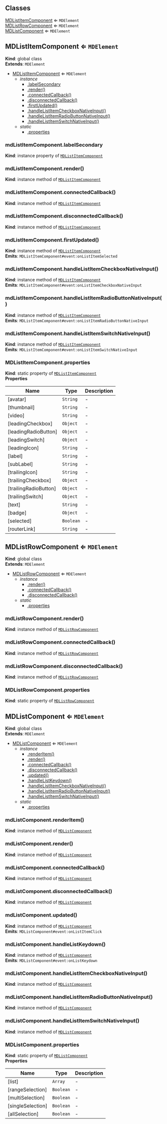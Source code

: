 ## Classes

<dl>
<dt><a href="#MDListItemComponent">MDListItemComponent</a> ⇐ <code>MDElement</code></dt>
<dd></dd>
<dt><a href="#MDListRowComponent">MDListRowComponent</a> ⇐ <code>MDElement</code></dt>
<dd></dd>
<dt><a href="#MDListComponent">MDListComponent</a> ⇐ <code>MDElement</code></dt>
<dd></dd>
</dl>

<a name="MDListItemComponent"></a>

## MDListItemComponent ⇐ <code>MDElement</code>

**Kind**: global class  
**Extends**: <code>MDElement</code>

-   [MDListItemComponent](#MDListItemComponent) ⇐ <code>MDElement</code>
    -   _instance_
        -   [.labelSecondary](#MDListItemComponent+labelSecondary)
        -   [.render()](#MDListItemComponent+render)
        -   [.connectedCallback()](#MDListItemComponent+connectedCallback)
        -   [.disconnectedCallback()](#MDListItemComponent+disconnectedCallback)
        -   [.firstUpdated()](#MDListItemComponent+firstUpdated)
        -   [.handleListItemCheckboxNativeInput()](#MDListItemComponent+handleListItemCheckboxNativeInput)
        -   [.handleListItemRadioButtonNativeInput()](#MDListItemComponent+handleListItemRadioButtonNativeInput)
        -   [.handleListItemSwitchNativeInput()](#MDListItemComponent+handleListItemSwitchNativeInput)
    -   _static_
        -   [.properties](#MDListItemComponent.properties)

<a name="MDListItemComponent+labelSecondary"></a>

### mdListItemComponent.labelSecondary

**Kind**: instance property of [<code>MDListItemComponent</code>](#MDListItemComponent)  
<a name="MDListItemComponent+render"></a>

### mdListItemComponent.render()

**Kind**: instance method of [<code>MDListItemComponent</code>](#MDListItemComponent)  
<a name="MDListItemComponent+connectedCallback"></a>

### mdListItemComponent.connectedCallback()

**Kind**: instance method of [<code>MDListItemComponent</code>](#MDListItemComponent)  
<a name="MDListItemComponent+disconnectedCallback"></a>

### mdListItemComponent.disconnectedCallback()

**Kind**: instance method of [<code>MDListItemComponent</code>](#MDListItemComponent)  
<a name="MDListItemComponent+firstUpdated"></a>

### mdListItemComponent.firstUpdated()

**Kind**: instance method of [<code>MDListItemComponent</code>](#MDListItemComponent)  
**Emits**: <code>MDListItemComponent#event:onListItemSelected</code>  
<a name="MDListItemComponent+handleListItemCheckboxNativeInput"></a>

### mdListItemComponent.handleListItemCheckboxNativeInput()

**Kind**: instance method of [<code>MDListItemComponent</code>](#MDListItemComponent)  
**Emits**: <code>MDListItemComponent#event:onListItemCheckboxNativeInput</code>  
<a name="MDListItemComponent+handleListItemRadioButtonNativeInput"></a>

### mdListItemComponent.handleListItemRadioButtonNativeInput()

**Kind**: instance method of [<code>MDListItemComponent</code>](#MDListItemComponent)  
**Emits**: <code>MDListItemComponent#event:onListItemRadioButtonNativeInput</code>  
<a name="MDListItemComponent+handleListItemSwitchNativeInput"></a>

### mdListItemComponent.handleListItemSwitchNativeInput()

**Kind**: instance method of [<code>MDListItemComponent</code>](#MDListItemComponent)  
**Emits**: <code>MDListItemComponent#event:onListItemSwitchNativeInput</code>  
<a name="MDListItemComponent.properties"></a>

### MDListItemComponent.properties

**Kind**: static property of [<code>MDListItemComponent</code>](#MDListItemComponent)  
**Properties**

| Name                  | Type                 | Description |
| --------------------- | -------------------- | ----------- |
| [avatar]              | <code>String</code>  | -           |
| [thumbnail]           | <code>String</code>  | -           |
| [video]               | <code>String</code>  | -           |
| [leadingCheckbox]     | <code>Object</code>  | -           |
| [leadingRadioButton]  | <code>Object</code>  | -           |
| [leadingSwitch]       | <code>Object</code>  | -           |
| [leadingIcon]         | <code>String</code>  | -           |
| [label]               | <code>String</code>  | -           |
| [subLabel]            | <code>String</code>  | -           |
| [trailingIcon]        | <code>String</code>  | -           |
| [trailingCheckbox]    | <code>Object</code>  | -           |
| [trailingRadioButton] | <code>Object</code>  | -           |
| [trailingSwitch]      | <code>Object</code>  | -           |
| [text]                | <code>String</code>  | -           |
| [badge]               | <code>Object</code>  | -           |
| [selected]            | <code>Boolean</code> | -           |
| [routerLink]          | <code>String</code>  | -           |

<a name="MDListRowComponent"></a>

## MDListRowComponent ⇐ <code>MDElement</code>

**Kind**: global class  
**Extends**: <code>MDElement</code>

-   [MDListRowComponent](#MDListRowComponent) ⇐ <code>MDElement</code>
    -   _instance_
        -   [.render()](#MDListRowComponent+render)
        -   [.connectedCallback()](#MDListRowComponent+connectedCallback)
        -   [.disconnectedCallback()](#MDListRowComponent+disconnectedCallback)
    -   _static_
        -   [.properties](#MDListRowComponent.properties)

<a name="MDListRowComponent+render"></a>

### mdListRowComponent.render()

**Kind**: instance method of [<code>MDListRowComponent</code>](#MDListRowComponent)  
<a name="MDListRowComponent+connectedCallback"></a>

### mdListRowComponent.connectedCallback()

**Kind**: instance method of [<code>MDListRowComponent</code>](#MDListRowComponent)  
<a name="MDListRowComponent+disconnectedCallback"></a>

### mdListRowComponent.disconnectedCallback()

**Kind**: instance method of [<code>MDListRowComponent</code>](#MDListRowComponent)  
<a name="MDListRowComponent.properties"></a>

### MDListRowComponent.properties

**Kind**: static property of [<code>MDListRowComponent</code>](#MDListRowComponent)  
<a name="MDListComponent"></a>

## MDListComponent ⇐ <code>MDElement</code>

**Kind**: global class  
**Extends**: <code>MDElement</code>

-   [MDListComponent](#MDListComponent) ⇐ <code>MDElement</code>
    -   _instance_
        -   [.renderItem()](#MDListComponent+renderItem)
        -   [.render()](#MDListComponent+render)
        -   [.connectedCallback()](#MDListComponent+connectedCallback)
        -   [.disconnectedCallback()](#MDListComponent+disconnectedCallback)
        -   [.updated()](#MDListComponent+updated)
        -   [.handleListKeydown()](#MDListComponent+handleListKeydown)
        -   [.handleListItemCheckboxNativeInput()](#MDListComponent+handleListItemCheckboxNativeInput)
        -   [.handleListItemRadioButtonNativeInput()](#MDListComponent+handleListItemRadioButtonNativeInput)
        -   [.handleListItemSwitchNativeInput()](#MDListComponent+handleListItemSwitchNativeInput)
    -   _static_
        -   [.properties](#MDListComponent.properties)

<a name="MDListComponent+renderItem"></a>

### mdListComponent.renderItem()

**Kind**: instance method of [<code>MDListComponent</code>](#MDListComponent)  
<a name="MDListComponent+render"></a>

### mdListComponent.render()

**Kind**: instance method of [<code>MDListComponent</code>](#MDListComponent)  
<a name="MDListComponent+connectedCallback"></a>

### mdListComponent.connectedCallback()

**Kind**: instance method of [<code>MDListComponent</code>](#MDListComponent)  
<a name="MDListComponent+disconnectedCallback"></a>

### mdListComponent.disconnectedCallback()

**Kind**: instance method of [<code>MDListComponent</code>](#MDListComponent)  
<a name="MDListComponent+updated"></a>

### mdListComponent.updated()

**Kind**: instance method of [<code>MDListComponent</code>](#MDListComponent)  
**Emits**: <code>MDListComponent#event:onListItemClick</code>  
<a name="MDListComponent+handleListKeydown"></a>

### mdListComponent.handleListKeydown()

**Kind**: instance method of [<code>MDListComponent</code>](#MDListComponent)  
**Emits**: <code>MDListComponent#event:onListKeydown</code>  
<a name="MDListComponent+handleListItemCheckboxNativeInput"></a>

### mdListComponent.handleListItemCheckboxNativeInput()

**Kind**: instance method of [<code>MDListComponent</code>](#MDListComponent)  
<a name="MDListComponent+handleListItemRadioButtonNativeInput"></a>

### mdListComponent.handleListItemRadioButtonNativeInput()

**Kind**: instance method of [<code>MDListComponent</code>](#MDListComponent)  
<a name="MDListComponent+handleListItemSwitchNativeInput"></a>

### mdListComponent.handleListItemSwitchNativeInput()

**Kind**: instance method of [<code>MDListComponent</code>](#MDListComponent)  
<a name="MDListComponent.properties"></a>

### MDListComponent.properties

**Kind**: static property of [<code>MDListComponent</code>](#MDListComponent)  
**Properties**

| Name              | Type                 | Description |
| ----------------- | -------------------- | ----------- |
| [list]            | <code>Array</code>   | -           |
| [rangeSelection]  | <code>Boolean</code> | -           |
| [multiSelection]  | <code>Boolean</code> | -           |
| [singleSelection] | <code>Boolean</code> | -           |
| [allSelection]    | <code>Boolean</code> | -           |
